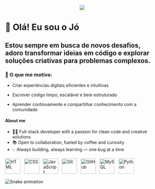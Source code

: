 <div align="center">
  <img src="https://readme-typing-svg.herokuapp.com/?font=Righteous&size=35&center=true&vCenter=true&width=500&height=70&duration=4000&lines=Desenvolvedor+em+Formação;" />
</div>

# 👋 Olá! Eu sou o Jó

## Estou sempre em busca de novos desafios, adoro transformar ideias em código e explorar soluções criativas para problemas complexos.

### 🚀 O que me motiva:

- Criar experiências digitais eficientes e intuitivas

- Escrever código limpo, escalável e bem estruturado

- Aprender continuamente e compartilhar conhecimento com a comunidade

#### About me
  - 👨‍💻 Full-stack developer with a passion for clean code and creative solutions
  - 📚 Open to collaboration, fueled by coffee and curiosity
  - 💡 Always building, always learning — one bug at a time


<p align="left" style="margin-top:20px;">
  <img src="https://cdn.jsdelivr.net/gh/devicons/devicon/icons/html5/html5-original.svg" alt="HTML" width="50" height="50"/>
  &nbsp;
  <img src="https://cdn.jsdelivr.net/gh/devicons/devicon/icons/css3/css3-original.svg" alt="CSS" width="50" height="50"/>
  &nbsp;
  <img src="https://cdn.jsdelivr.net/gh/devicons/devicon/icons/javascript/javascript-original.svg" alt="JavaScript" width="50" height="50"/>
  &nbsp;
   <img src="https://cdn.jsdelivr.net/gh/devicons/devicon/icons/git/git-original.svg" alt="Git" width="50" height="50"/>
  &nbsp;
  <img src="https://cdn.jsdelivr.net/gh/devicons/devicon/icons/github/github-original.svg" alt="GitHub" width="50" height="50"/>
  &nbsp;
  <img src="https://cdn.jsdelivr.net/gh/devicons/devicon/icons/mysql/mysql-original.svg" alt="MySQL" width="50" height="50"/>
  &nbsp;
  <img src="https://cdn.jsdelivr.net/gh/devicons/devicon/icons/python/python-original.svg" alt="Python" width="50" height="50"/>
</p>

![Snake animation](https://github.com/danielbped/danielbped/blob/output/github-contribution-grid-snake.svg)
